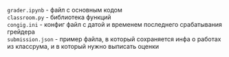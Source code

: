 `grader.ipynb` - файл с основным кодом  
`classroom.py` - библиотека функций  
`congig.ini` - конфиг файл с датой и временем последнего срабатывания грейдера  
`submission.json` - пример файла, в который сохраняется инфа о работах из классрума, и в который нужно выписать оценки  
